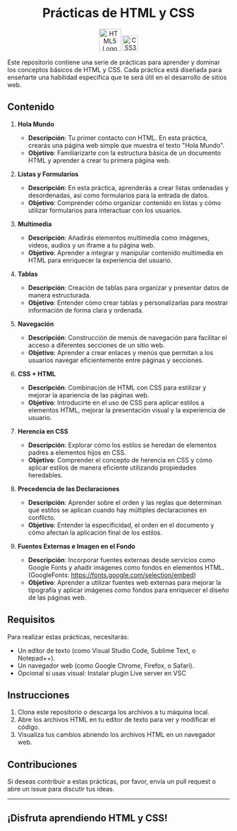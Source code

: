 


<div style="text-align: center;">
<h1>Prácticas de HTML y CSS</h1>
    <img src="https://upload.wikimedia.org/wikipedia/commons/6/61/HTML5_logo_and_wordmark.svg" alt="HTML5 Logo" width="50"/>
    <img src="https://upload.wikimedia.org/wikipedia/commons/d/d5/CSS3_logo_and_wordmark.svg" alt="CSS3 Logo" width="35"/>
</div>


Este repositorio contiene una serie de prácticas para aprender y dominar los conceptos básicos de HTML y CSS. Cada práctica está diseñada para enseñarte una habilidad específica que te será útil en el desarrollo de sitios web.

## Contenido

1. **Hola Mundo**
   - **Descripción**: Tu primer contacto con HTML. En esta práctica, crearás una página web simple que muestra el texto "Hola Mundo".
   - **Objetivo**: Familiarizarte con la estructura básica de un documento HTML y aprender a crear tu primera página web.

2. **Listas y Formularios**
   - **Descripción**: En esta práctica, aprenderás a crear listas ordenadas y desordenadas, así como formularios para la entrada de datos.
   - **Objetivo**: Comprender cómo organizar contenido en listas y cómo utilizar formularios para interactuar con los usuarios.

3. **Multimedia**
   - **Descripción**: Añadirás elementos multimedia como imágenes, videos, audios y un iframe a tu página web.
   - **Objetivo**: Aprender a integrar y manipular contenido multimedia en HTML para enriquecer la experiencia del usuario.

4. **Tablas**
   - **Descripción**: Creación de tablas para organizar y presentar datos de manera estructurada.
   - **Objetivo**: Entender cómo crear tablas y personalizarlas para mostrar información de forma clara y ordenada.

5. **Navegación**
   - **Descripción**: Construcción de menús de navegación para facilitar el acceso a diferentes secciones de un sitio web.
   - **Objetivo**: Aprender a crear enlaces y menús que permitan a los usuarios navegar eficientemente entre páginas y secciones.

6. **CSS + HTML**
   - **Descripción**: Combinación de HTML con CSS para estilizar y mejorar la apariencia de las páginas web.
   - **Objetivo**: Introducirte en el uso de CSS para aplicar estilos a elementos HTML, mejorar la presentación visual y la experiencia de usuario.

7. **Herencia en CSS**
   - **Descripción**: Explorar cómo los estilos se heredan de elementos padres a elementos hijos en CSS.
   - **Objetivo**: Comprender el concepto de herencia en CSS y cómo aplicar estilos de manera eficiente utilizando propiedades heredables.

8. **Precedencia de las Declaraciones**
   - **Descripción**: Aprender sobre el orden y las reglas que determinan qué estilos se aplican cuando hay múltiples declaraciones en conflicto.
   - **Objetivo**: Entender la especificidad, el orden en el documento y cómo afectan la aplicación final de los estilos.

9. **Fuentes Externas e Imagen en el Fondo**
   - **Descripción**: Incorporar fuentes externas desde servicios como Google Fonts y añadir imágenes como fondos en elementos HTML. (GoogleFonts: https://fonts.google.com/selection/embed)
   - **Objetivo**: Aprender a utilizar fuentes web externas para mejorar la tipografía y aplicar imágenes como fondos para enriquecer el diseño de las páginas web.

## Requisitos

Para realizar estas prácticas, necesitarás:
- Un editor de texto (como Visual Studio Code, Sublime Text, o Notepad++).
- Un navegador web (como Google Chrome, Firefox, o Safari).
- Opcional si usas visual: Instalar plugin Live server en VSC
## Instrucciones

1. Clona este repositorio o descarga los archivos a tu máquina local.
2. Abre los archivos HTML en tu editor de texto para ver y modificar el código.
3. Visualiza tus cambios abriendo los archivos HTML en un navegador web.

## Contribuciones

Si deseas contribuir a estas prácticas, por favor, envía un pull request o abre un issue para discutir tus ideas.

---

## ¡Disfruta aprendiendo HTML y CSS!


